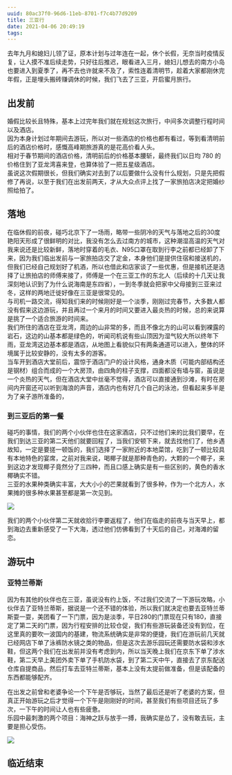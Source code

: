 ```yaml
---
uuid: 80ac37f0-96d6-11eb-8701-f7c4b77d9209
title: 三亚行
date: 2021-04-06 20:49:19
tags:
---
```


去年九月和媳妇儿领了证，原本计划与过年连在一起，休个长假，无奈当时疫情反复，让人摸不准后续走势，只好往后推迟，眼看进入三月，媳妇儿想去的南方小岛也要进入到夏季了，再不去也许就来不及了，索性连着清明节，趁着大家都刚休完年假，正是埋头搬砖赚调休的时候，我们飞去了三亚，开启蜜月旅行。

<!-- more -->

## 出发前

婚假比较长且特殊，基本上过完年我们就在规划这次旅行，中间多次调整行程时间以及酒店。  
因为本身计划过年期间去游玩，所以对一些酒店的价格也都有看过，等到看清明前后的酒店价格时，感慨高峰期旅游真的是花高价看人头。  
相对于春节期间的酒店价格，清明前后的价格基本腰斩，最终我们以日均 780 的价格住到了亚龙湾喜来登，也算体验了一把五星级酒店。  
虽说这次假期很长，但我们确实对去到了以后要做什么没有什么规划，只是先把假修了再说，以至于我们在出发前两天，才从大众点评上找了一家旅拍店决定把婚纱照给拍了。  

## 落地

在临休假的前夜，碰巧北京下了一场雨，略带一些阴冷的天气与落地之后的30度艳阳天形成了很鲜明的对比，我没有怎么去过南方的城市，这种潮湿高温的天气对我来说还是比较新鲜，落地时穿着的毛衣、N95口罩在取到行李之前都已经卸了下来，因为我们临出发前与一家旅拍店交了定金，本身他们是提供住宿和接送机的，但我们已经自己规划好了机酒，所以也借此和店家谈了一些优惠，但是接机还是选择了让旅拍店的师傅来接了，师傅是一个在三亚工作的东北人（后续的十几天让我深刻地认识到了为什么说海南是东四省），一到冬季就会把家中父母接到三亚来过冬，这样的两地迁徙好像在三亚是很常见的。  
与司机一路交流，得知我们来的时候刚好是一个淡季，刚刚过完春节，大多数人都没有假来这边游玩，并且再过一个来月的时间又要进入最炎热的时候，总的来说算是挑了一个适合旅游的时间来。  
我们所住的酒店在亚龙湾，周边的山非常的多，而且不像北方的山可以看到裸露的岩石，这边的山基本都是绿色的，听闻司机说有些山顶因为湿气较大所以终年下雨，亚龙湾这边基本都是酒店，从地图上看貌似只有两条通道可以进入，整体的环境属于比较安静的，没有太多的游客。  
当车开到酒店大堂前后，震惊于酒店门户的设计风格，通身木质（可能内部结构还是钢材）组合而成的一个大房顶，由四角的柱子支撑，四面都没有墙与窗，虽说是一个炎热的天气，但在酒店大堂中丝毫不觉得，酒店可以直接通到沙滩，有时在房间内开窗还可以听到海浪的声音，酒店内也有好几个自己的泳池，但看起来多半是为了亲子游所准备的，  

### 到三亚后的第一餐

碰巧的事情，我们的两个小伙伴也住在这家酒店，只不过他们来的比我们要早，在我们到达三亚的第二天他们就要回程了，当我们安顿下来，就去找他们了，他乡遇故知，一定是要搓一顿饭的，我们选择了一家附近的本地菜馆，吃到了一顿比较具有本地特色的宴席，之前对我来说，喝椰子就是那种青色的，大颗的一个椰子，来到这边才发现椰子竟然分了三四种，而且口感上确实是有一些区别的，黄色的香水椰确实不错。  
三亚的水果种类确实丰富，大大小小的芒果就看到了很多种，作为一个北方人，水果摊的很多种水果甚至都是第一次见到。  

![](/images/sanya/first-dinner.png)

我们的两个小伙伴第二天就收拾行李要返程了，他们在临走的前夜与当天早上，都到海边去重新感受了一下大海，透过他们仿佛看到了十天后的自己，对海滩的留恋。

## 游玩中

### 亚特兰蒂斯

因为有其他的伙伴也在三亚，虽说没有约上饭，不过我们交流了一下游玩攻略，小伙伴去了亚特兰蒂斯，据说是一个还不错的体验，所以我们就决定也要去亚特兰蒂斯耍一耍，美团看了一下门票，因为是淡季，平日280的门票现在只有180，直接定了第二天的门票，因为行程安排的比较仓促，我们有些游玩装备还没有到位，在这里真的要吹一波国内的基建，物流系统确实是非常的便捷，我们在游玩前几天就已经网店下单了泳裤防水镜之类的物品，但是这次去游乐园玩还需要防水袋和涉水鞋，但这两个我们在出发前并没有考虑到内，所以当天晚上我们在京东下单了涉水鞋，第二天早上美团外卖下单了手机防水袋，到了第二天中午，直接去了京东配送仓库自提商品，然后打车去亚特兰蒂斯，基本上没有太提前做准备，但是该配备的东西都能够配齐。  

在出发之前曾和老婆争论一个下午是否够玩，当然了最后还是听了老婆的方案，但真正开始游玩之后才觉得一个下午是刚刚好的时间，甚至我们有些项目还玩了多次，一下午的时间让人也有些疲惫。  
乐园中最刺激的两个项目：海神之跃与放手一搏，我确实是怂了，没有敢去玩，主要是担心受伤。

![](/images/sanya/my-wife.png)

## 临近结束